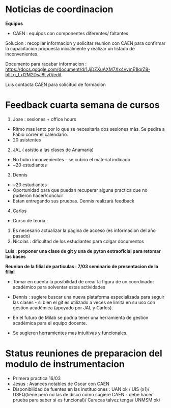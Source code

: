 
# Noticias de coordinacion

**Equipos**

- CAEN : equipos con componentes diferentes/ faltantes

Solucion : recopilar informacion y solicitar reunion con CAEN para confirmar la capacitacion propuesta inicialmente y realizar un listado de inconvenientes.

Documento para racabar informacion : https://docs.google.com/document/d/1JjDZXuAXM7Xx4vvmE1IqrZ8-bIILq_LxI2M2DsJ8Ly0/edit

Luis contacta CAEN para solicitud de formacion

# Feedback cuarta semana de cursos

1. Jose : sesiones + office hours 

- Ritmo mas lento por lo que se necesitaria dos sesiones màs. Se pedira a Fabio correr el calendario.
- 20 asistentes

2. JAL ( asistio a las clases de Anamaria)

- No hubo inconvenientes - se cubrio el material indicado
- ~20 estudiantes

3. Dennis 

- ~20 estudiantes
- Oportunidad para que puedan recuperar alguna practica que no pudieron hacer/concluir
- Estan entregando sus pruebas. Dennis realizarà feedback

4. Carlos 

- Curso de teoria : 
1. Es necesario actualizar la pagina de acceso (es informacion del año pasado)
2. Nicolas : dificultad de los estudiantes para colgar documentos

**Luis : proponer una clase de git y una de pyton extraoficial para retomar las bases**

**Reunion de la filial de particulas : 7/03 seminario de presentacion de la filial**

- Tomar en cuenta la posibilidad de crear la figura de un coordinador académico para solventar estas actividades

- Dennis : sugiere buscar una nueva plataforma especializada para seguir las clases - si bien el git es utilizado a veces se limita en su uso con gestion académica (apoyado por JAL y Carlos). 
- En el futuro de Milab se podria tener una herramienta de gestion académica para el equipo docente.
- Se sugieren herramientes mas intuitivas y funcionales.


# Status reuniones de preparacion del modulo de instrumentacion

- Primera practica 16/03
- Jesus : Avances notables de Oscar con CAEN
- Disponibilidad de fuentes en las instituciones : UAN ok / UIS (x1)/ USFQ(tiene pero no las de disco como sugiere CAEN - debe hacer prueba para saber si es funcional)/ Caracas talvez tenga/
UNMSM ok/


